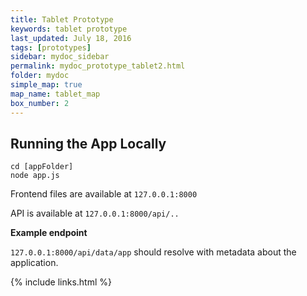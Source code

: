 ```yaml
---
title: Tablet Prototype
keywords: tablet prototype
last_updated: July 18, 2016
tags: [prototypes]
sidebar: mydoc_sidebar
permalink: mydoc_prototype_tablet2.html
folder: mydoc
simple_map: true
map_name: tablet_map
box_number: 2
---
```


## Running the App Locally

```
cd [appFolder]
node app.js
```

Frontend files are available at `127.0.0.1:8000`

API is available at `127.0.0.1:8000/api/..`

**Example endpoint**

`127.0.0.1:8000/api/data/app` should resolve with metadata about the application.

{% include links.html %}
